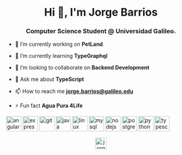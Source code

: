 <h1 align="center">Hi 👋, I'm Jorge Barrios</h1>
<h3 align="center">Computer Science Student @ Universidad Galileo.</h3>

- 🔭 I’m currently working on **PetLand**

- 🌱 I’m currently learning **TypeGraphql**

- 👯 I’m looking to collaborate on **Backend Development**

- 💬 Ask me about **TypeScript**

- 📫 How to reach me **jorge.barrios@galileo.edu**

- ⚡ Fun fact **Agua Pura 4Life**

<p align="left"><img src="https://devicons.github.io/devicon/devicon.git/icons/angularjs/angularjs-original.svg" alt="angularjs" width="40" height="40"/> <img src="https://devicons.github.io/devicon/devicon.git/icons/express/express-original-wordmark.svg" alt="express" width="40" height="40"/> <img src="https://www.vectorlogo.zone/logos/git-scm/git-scm-icon.svg" alt="git" width="40" height="40"/> <img src="https://devicons.github.io/devicon/devicon.git/icons/java/java-original-wordmark.svg" alt="java" width="40" height="40"/> <img src="https://devicons.github.io/devicon/devicon.git/icons/linux/linux-original.svg" alt="linux" width="40" height="40"/> <img src="https://devicons.github.io/devicon/devicon.git/icons/mysql/mysql-original-wordmark.svg" alt="mysql" width="40" height="40"/> <img src="https://devicons.github.io/devicon/devicon.git/icons/nodejs/nodejs-original-wordmark.svg" alt="nodejs" width="40" height="40"/> <img src="https://devicons.github.io/devicon/devicon.git/icons/postgresql/postgresql-original-wordmark.svg" alt="postgresql" width="40" height="40"/> <img src="https://devicons.github.io/devicon/devicon.git/icons/python/python-original.svg" alt="python" width="40" height="40"/> <img src="https://devicons.github.io/devicon/devicon.git/icons/typescript/typescript-original.svg" alt="typescript" width="40" height="40"/></p>

<p align="center">
<a href="https://instagram.com/jorge._.b" target="blank"><img align="center" src="https://cdn.jsdelivr.net/npm/simple-icons@3.0.1/icons/instagram.svg" alt="jorge._.b" height="30" width="30" /></a>
</p>
